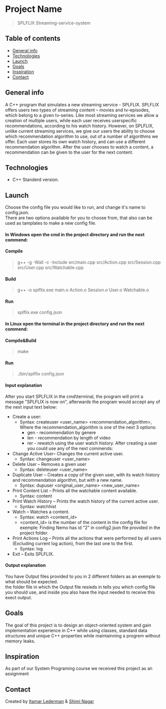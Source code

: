 # Project Name
> SPLFLIX Streaming-service-system

## Table of contents
* [General info](#general-info)
* [Technologies](#technologies)
* [Launch](#launch)
* [Goals](#Goals)
* [Inspiration](#inspiration)
* [Contact](#contact)

## General info
A C++ program that simulates a new streaming service -
SPLFLIX. SPLFLIX offers users two types of streaming content – movies and tv-episodes,
which belong to a given tv-series. Like most
streaming services we allow a creation of
multiple users, while each user receives userspecific recommendations, according to his
watch history.
However, on SPLFLIX, unlike current
streaming services, we give our users the
ability to choose which recommendation
algorithm to use, out of a number of algorithms
we offer. Each user stores its own watch history, and can use a different recommendation
algorithm. After the user chooses to watch a content, a recommendation can be given to the
user for the next content.

## Technologies
* C++ Standerd version.


## Launch
Choose the config file you would like to run, and change it's name to config.json.</br> 
There are two options available for you to choose from, that also can be used as tamplates to make a new config file.</br>
#### In Windows open the cmd in the project directory and run the next commend:</br>
#### Compile
> g++ -g -Wall -c -Include src/main.cpp src/Action.cpp src/Session.cpp src/User.cpp src/Watchable.cpp </br>
#### Build
> g++ -o splflix.exe main.o Action.o Session.o User.o Watchable.o
#### Run
>  splflix.exe config.json </br> 
#### In Linux open the terminal in the project directory and run the next commend:</br>
#### Compile&Build
> make </br>
#### Run
> ./bin/splflix config.json 

#### Input explanation
After you start SPLFLIX in the cmd\terminal, the program will print a message "SPLFLIX is now on", afterwards the program would accept any of the next input text below:</br>
* Create a user:
	* Syntax: createuser <user_name> <recommendation_algorithm>, Where the recommendation_algorithm is one of the next 3 options:</br>
		* gen - recommendation by genere
		* len - recommendation by length of video
		* rer - rewatch using the user watch history.
After creating a user you could use any of the next commends:</br>
* Change Active User– Changes the current active user.
	* Syntax: changeuser <user_name>
* Delete User – Removes a given user
	* Syntax: deleteuser <user_name>
* Duplicate User – Creates a copy of the given user, with its watch history and recommendation algorithm, but with a new name.
	* Syntax: dupuser <original_user_name> <new_user_name>
* Print Content List – Prints all the watchable content available. 
	* Syntax: content
* Print Watch History – Prints the watch history of the current active user.
	* Syntax: watchhist
* Watch – Watches a content.
	* Syntax: watch <content_id>
	* <content_id> is the number of the content in the config file for exemple: Finding Nemo has id "2" in config2.json file provided in the project folder.
* Print Actions Log – Prints all the actions that were performed by all users (Excluding current log action), from the last one to the first.
	* Syntax: log
* Exit – Exits SPLFLIX.
#### Output explanation
You have Output files provided to you in 2 different folders as an exemple to what should be expected.</br>
the folder file in which the Output file resieds in tells you which config file you should use, and inside you also have the input needed to receive this exect output.
	



## Goals
The goal of this project is to design an object-oriented system and gain
implementation experience in C++ while using classes, standard data structures and unique
C++ properties while maintainning a progrem without memory leaks.  

## Inspiration
As part of our System Programing course we received this project as an assignment

## Contact
Created by [Itamar Lederman](https://github.com/Itamarled/) & [Shimi Nagar](https://github.com/Shimonna394)